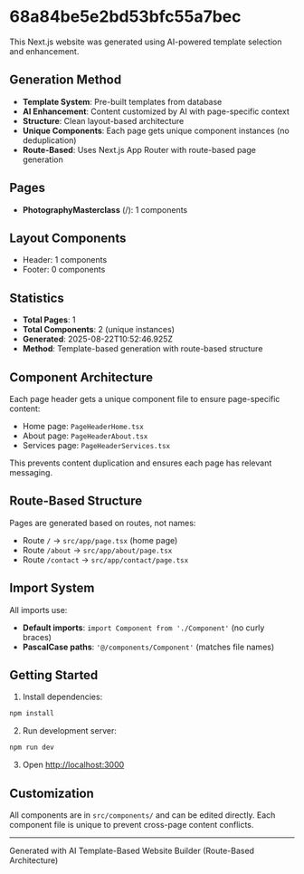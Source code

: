 # 68a84be5e2bd53bfc55a7bec

This Next.js website was generated using AI-powered template selection and enhancement.

## Generation Method

- **Template System**: Pre-built templates from database
- **AI Enhancement**: Content customized by AI with page-specific context
- **Structure**: Clean layout-based architecture
- **Unique Components**: Each page gets unique component instances (no deduplication)
- **Route-Based**: Uses Next.js App Router with route-based page generation

## Pages

- **PhotographyMasterclass** (/): 1 components

## Layout Components

- Header: 1 components
- Footer: 0 components

## Statistics

- **Total Pages**: 1
- **Total Components**: 2 (unique instances)
- **Generated**: 2025-08-22T10:52:46.925Z
- **Method**: Template-based generation with route-based structure

## Component Architecture

Each page header gets a unique component file to ensure page-specific content:
- Home page: `PageHeaderHome.tsx`
- About page: `PageHeaderAbout.tsx`
- Services page: `PageHeaderServices.tsx`

This prevents content duplication and ensures each page has relevant messaging.

## Route-Based Structure

Pages are generated based on routes, not names:
- Route `/` → `src/app/page.tsx` (home page)
- Route `/about` → `src/app/about/page.tsx`
- Route `/contact` → `src/app/contact/page.tsx`

## Import System

All imports use:
- **Default imports**: `import Component from './Component'` (no curly braces)
- **PascalCase paths**: `'@/components/Component'` (matches file names)

## Getting Started

1. Install dependencies:
```bash
npm install
```

2. Run development server:
```bash
npm run dev
```

3. Open [http://localhost:3000](http://localhost:3000)

## Customization

All components are in `src/components/` and can be edited directly.
Each component file is unique to prevent cross-page content conflicts.

---
Generated with AI Template-Based Website Builder (Route-Based Architecture)
